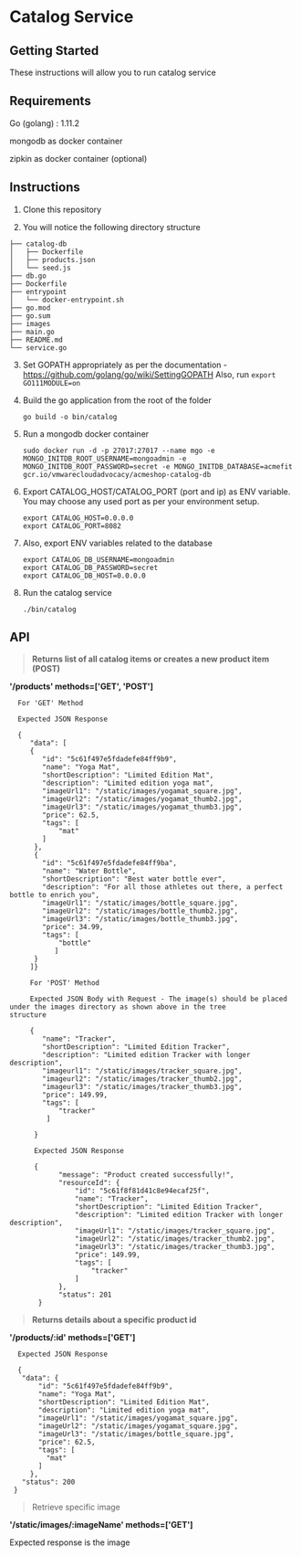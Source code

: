 # Catalog Service

## Getting Started

These instructions will allow you to run catalog service

## Requirements

Go (golang) : 1.11.2

mongodb as docker container

zipkin as docker container (optional)

## Instructions

1. Clone this repository 

2. You will notice the following directory structure

``` 
├── catalog-db
│   ├── Dockerfile
│   ├── products.json
│   └── seed.js
├── db.go
├── Dockerfile
├── entrypoint
│   └── docker-entrypoint.sh
├── go.mod
├── go.sum
├── images
├── main.go
├── README.md
└── service.go

```

3. Set GOPATH appropriately as per the documentation - https://github.com/golang/go/wiki/SettingGOPATH
   Also, run ``` export GO111MODULE=on ```

4. Build the go application from the root of the folder

   ``` go build -o bin/catalog ```

5. Run a mongodb docker container

   ```sudo docker run -d -p 27017:27017 --name mgo -e MONGO_INITDB_ROOT_USERNAME=mongoadmin -e MONGO_INITDB_ROOT_PASSWORD=secret -e MONGO_INITDB_DATABASE=acmefit gcr.io/vmwarecloudadvocacy/acmeshop-catalog-db```

6. Export CATALOG_HOST/CATALOG_PORT (port and ip) as ENV variable. You may choose any used port as per your environment setup.
    
       export CATALOG_HOST=0.0.0.0
       export CATALOG_PORT=8082

7. Also, export ENV variables related to the database

    ```
    export CATALOG_DB_USERNAME=mongoadmin
    export CATALOG_DB_PASSWORD=secret
    export CATALOG_DB_HOST=0.0.0.0
    ```

8. Run the catalog service

   ```./bin/catalog```


## API

> **Returns list of all catalog items or creates a new product item (POST)**
   
   **'/products' methods=['GET', 'POST']**
   
      For 'GET' Method
      
      Expected JSON Response
   
      {
         "data": [
         {
            "id": "5c61f497e5fdadefe84ff9b9",
            "name": "Yoga Mat",
            "shortDescription": "Limited Edition Mat",
            "description": "Limited edition yoga mat",
            "imageUrl1": "/static/images/yogamat_square.jpg",
            "imageUrl2": "/static/images/yogamat_thumb2.jpg",
            "imageUrl3": "/static/images/yogamat_thumb3.jpg",
            "price": 62.5,
            "tags": [
                "mat"
            ]
          },
          {
            "id": "5c61f497e5fdadefe84ff9ba",
            "name": "Water Bottle",
            "shortDescription": "Best water bottle ever",
            "description": "For all those athletes out there, a perfect bottle to enrich you",
            "imageUrl1": "/static/images/bottle_square.jpg",
            "imageUrl2": "/static/images/bottle_thumb2.jpg",
            "imageUrl3": "/static/images/bottle_thumb3.jpg",
            "price": 34.99,
            "tags": [
                "bottle"
               ]
          }
         ]}
         
         For 'POST' Method
         
         Expected JSON Body with Request - The image(s) should be placed under the images directory as shown above in the tree          structure
         
         {
            "name": "Tracker",
            "shortDescription": "Limited Edition Tracker",
            "description": "Limited edition Tracker with longer description",
            "imageurl1": "/static/images/tracker_square.jpg",
            "imageurl2": "/static/images/tracker_thumb2.jpg",
            "imageurl3": "/static/images/tracker_thumb3.jpg",
            "price": 149.99,
            "tags": [
                "tracker"
             ]

          }
          
          Expected JSON Response 
          
          {
                "message": "Product created successfully!",
                "resourceId": {
                    "id": "5c61f8f81d41c8e94ecaf25f",
                    "name": "Tracker",
                    "shortDescription": "Limited Edition Tracker",
                    "description": "Limited edition Tracker with longer description",
                    "imageUrl1": "/static/images/tracker_square.jpg",
                    "imageUrl2": "/static/images/tracker_thumb2.jpg",
                    "imageUrl3": "/static/images/tracker_thumb3.jpg",
                    "price": 149.99,
                    "tags": [
                        "tracker"
                    ]
                },
                "status": 201
           }
   
   
> **Returns details about a specific product id**

   **'/products/:id' methods=['GET']**
   
      Expected JSON Response
      
      {
       "data": {
           "id": "5c61f497e5fdadefe84ff9b9",
           "name": "Yoga Mat",
           "shortDescription": "Limited Edition Mat",
           "description": "Limited edition yoga mat",
           "imageUrl1": "/static/images/yogamat_square.jpg",
           "imageUrl2": "/static/images/yogamat_square.jpg",
           "imageUrl3": "/static/images/bottle_square.jpg",
           "price": 62.5,
           "tags": [
             "mat"
           ]
         },
       "status": 200
     }
   
  > Retrieve specific image
  
   **'/static/images/:imageName' methods=['GET']**
   
   Expected response is the image
      
  
   
   
